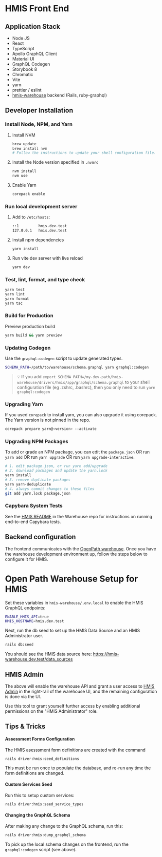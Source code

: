 # HMIS Front End

## Application Stack
* Node JS
* React
* TypeScript
* Apollo GraphQL Client
* Material UI
* GraphQL Codegen
* Storybook 8
* Chromatic
* Vite
* yarn
* prettier / eslint
* [hmis-warehouse](https://github.com/greenriver/hmis-warehouse) backend (Rails, ruby-graphql)

## Developer Installation

### Install Node, NPM, and Yarn

1. Install NVM

   ```sh
   brew update
   brew install nvm
   # Follow the instructions to update your shell configuration file.
   ```

2. Install the Node version specified in `.nvmrc`

   ```sh
   nvm install
   nvm use
   ```

3. Enable Yarn
   ```sh
   corepack enable
   ```

### Run local development server

1. Add to `/etc/hosts`:

   ```sh
   ::1         hmis.dev.test
   127.0.0.1   hmis.dev.test
   ```

2. Install npm dependencies

   ```sh
   yarn install
   ```

3. Run vite dev server with live reload

   ```sh
   yarn dev
   ```

### Test, lint, format, and type check

```sh
yarn test
yarn lint
yarn format
yarn tsc
```

### Build for Production

Preview production build

```sh
yarn build && yarn preview
```

### Updating Codegen

Use the `graphql:codegen` script to update generated types.

```sh
SCHEMA_PATH=/path/to/warehouse/schema.graphql yarn graphql:codegen
```

> 💡 If you add `export SCHEMA_PATH=/my-dev-path/hmis-warehouse/drivers/hmis/app/graphql/schema.graphql` to your shell configuration file (eg .zshrc, .bashrc), then you only need to run `yarn graphql:codegen`

### Upgrading Yarn

If you used `corepack` to install yarn, you can also upgrade it using corepack. The Yarn version is not pinned in the repo.

```sh
corepack prepare yarn@<version> --activate
```

### Upgrading NPM Packages

To add or grade an NPM package, you can edit the `package.json` OR run `yarn add` OR run `yarn upgrade` OR run `yarn upgrade-interactive`.

```sh
# 1. edit package.json, or run yarn add/upgrade
# 2. download packages and update the yarn.lock
yarn install
# 3. remove duplicate packages
yarn yarn-deduplicate
# 4. always commit changes to these files
git add yarn.lock package.json
```


### Capybara System Tests

See the [HMIS README](https://github.com/greenriver/hmis-warehouse/blob/stable/drivers/hmis/README.md) in the Warehouse repo for instructions on running end-to-end Capybara tests.

## Backend configuration

The frontend communicates with the [OpenPath warehouse](https://github.com/greenriver/hmis-warehouse).
Once you have the warehouse development environment up, follow the steps below to configure it for HMIS.

# Open Path Warehouse Setup for HMIS

Set these variables in `hmis-warehouse/.env.local` to enable the HMIS GraphQL endpoints:

```sh
ENABLE_HMIS_API=true
HMIS_HOSTNAME=hmis.dev.test
```

Next, run the db seed to set up the HMIS Data Source and an HMIS Administrator user.

```sh
rails db:seed
```

You should see the HMIS data source here: https://hmis-warehouse.dev.test/data_sources

## HMIS Admin

The above will enable the warehouse API and grant a user access to
[HMIS Admin](https://hmis-warehouse.dev.test/hmis_admin/roles) in the
right-rail of the warehouse UI, and the remaining configuration is done via the UI.

Use this tool to grant yourself further access by enabling additional permissions on the "HMIS Administrator" role.

## Tips & Tricks

#### Assessment Forms Configuration

The HMIS asesssment form definitions are created with the command

```sh
rails driver:hmis:seed_definitions
```

This must be run once to populate the database, and re-run any time the
form definitions are changed.

#### Custom Services Seed

Run this to setup custom services:

```sh
rails driver:hmis:seed_service_types
```

#### Changing the GraphQL Schema

After making any change to the GraphQL schema, run this:

```sh
rails driver:hmis:dump_graphql_schema
```

To pick up the local schema changes on the frontend, run the `graphql:codegen` script (see above).
